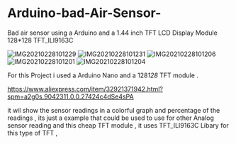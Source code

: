 # Arduino-bad-Air-Sensor-
Bad air sensor using a Arduino and a 1.44 inch TFT LCD Display Module 128*128 TFT_ILI9163C 

![IMG20210228101229](https://user-images.githubusercontent.com/20719445/109413934-59a32080-79b0-11eb-9247-83e5ac086aea.jpg)
![IMG20210228101231](https://user-images.githubusercontent.com/20719445/109413936-5a3bb700-79b0-11eb-9945-86aaa4bc11ed.jpg)
![IMG20210228101206](https://user-images.githubusercontent.com/20719445/109413937-5a3bb700-79b0-11eb-9202-994ef9c8ce93.jpg)
![IMG20210228101201](https://user-images.githubusercontent.com/20719445/109413938-5ad44d80-79b0-11eb-8cab-2b14f5e56e8c.jpg)
![IMG20210228101204](https://user-images.githubusercontent.com/20719445/109413940-5ad44d80-79b0-11eb-822b-e635a9ac40b1.jpg)

For this Project i used a Arduino Nano and a 128*128* TFT module .

https://www.aliexpress.com/item/32921371942.html?spm=a2g0s.9042311.0.0.27424c4dSe4sPA

it wil show the sensor readings in a colorful graph 
and percentage of the readings , 
its just a example that could be used to use for other Analog sensor reading and this cheap TFT module ,
it uses TFT_ILI9163C  Libary for this type of TFT ,
